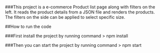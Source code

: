 ###This project is a e-commerce Product list page along with filters on the left. It reads the product details from a JSON file and renders the products. The filters on the side can be applied to select specific size.


##How to run the code

###First install the project by running command   > npm install

###Then you can start the project by running command   > npm start